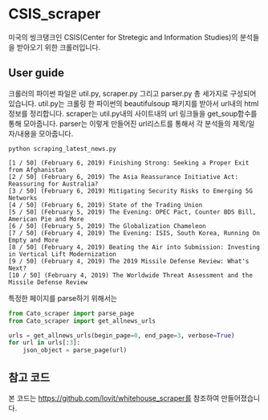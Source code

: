 # CSIS_scraper

미국의 씽크탱크인 CSIS(Center for Stretegic and Information Studies)의 분석들을 받아오기 위한 크롤러입니다.

## User guide

크롤러의 파이썬 파일은 util.py, scraper.py 그리고 parser.py 총 세가지로 구성되어 있습니다. 
util.py는 크롤링 한 파이썬의 beautifulsoup 패키지를 받아서 url내의 html정보를 정리합니다.
scraper는 util.py내의 사이트내의 url 링크들을 get_soup함수를 통해 모아줍니다.
parser는 이렇게 만들어진 url리스트를 통해서 각 분석들의 제목/일자/내용을 모아줍니다.

```
python scraping_latest_news.py
```

```
[1 / 50] (February 6, 2019) Finishing Strong: Seeking a Proper Exit from Afghanistan
[2 / 50] (February 6, 2019) The Asia Reassurance Initiative Act: Reassuring for Australia?
[3 / 50] (February 6, 2019) Mitigating Security Risks to Emerging 5G Networks
[4 / 50] (February 6, 2019) State of the Trading Union
[5 / 50] (February 5, 2019) The Evening: OPEC Pact, Counter BDS Bill, American Pie and More
[6 / 50] (February 5, 2019) The Globalization Chameleon
[7 / 50] (February 4, 2019) The Evening: ISIS, South Korea, Running On Empty and More
[8 / 50] (February 4, 2019) Beating the Air into Submission: Investing in Vertical Lift Modernization
[9 / 50] (February 4, 2019) The 2019 Missile Defense Review: What's Next?
[10 / 50] (February 4, 2019) The Worldwide Threat Assessment and the Missile Defense Review
```

특정한 페이지를 parse하기 위해서는

```python
from Cato_scraper import parse_page
from Cato_scraper import get_allnews_urls

urls = get_allnews_urls(begin_page=0, end_page=3, verbose=True)
for url in urls[:3]:
    json_object = parse_page(url)    
```

## 참고 코드

본 코드는 https://github.com/lovit/whitehouse_scraper를 참조하여 만들어졌습니다.

